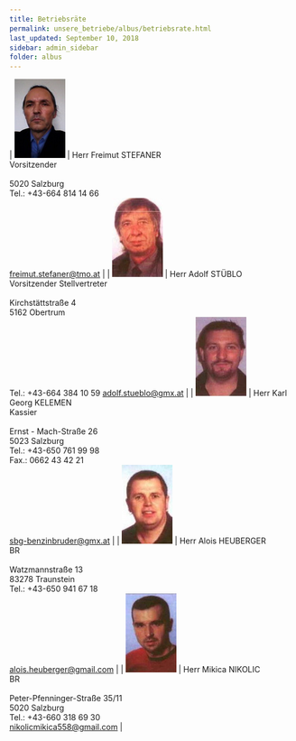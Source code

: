 ```yaml
---
title: Betriebsräte
permalink: unsere_betriebe/albus/betriebsrate.html
last_updated: September 10, 2018
sidebar: admin_sidebar
folder: albus
---
```


| ![](/images/albus/Stefaner_15.jpg) | Herr Freimut STEFANER<br>Vorsitzender<br><br>5020 Salzburg<br>Tel.: +43-664 814 14 66<br><freimut.stefaner@tmo.at> |
| ![](/images/albus/Stueblo_15.jpg) | Herr Adolf ST&Uuml;BLO<br>Vorsitzender Stellvertreter<br><br>Kirchst&auml;ttstra&szlig;e 4<br>5162 Obertrum<br>Tel.: +43-664 384 10 59 <adolf.stueblo@gmx.at> |
| ![](/images/albus/Kelemen_15.jpg) | Herr Karl Georg KELEMEN<br>Kassier<br><br>Ernst - Mach-Stra&szlig;e 26<br>5023 Salzburg<br>Tel.: +43-650 761 99 98<br>Fax.: 0662 43 42 21<br><sbg-benzinbruder@gmx.at> |
| ![](/images/albus/Heuberger_15.jpg) | Herr Alois HEUBERGER<br>BR<br><br>Watzmannstra&szlig;e 13<br>83278 Traunstein<br>Tel.: +43-650 941 67 18<br><alois.heuberger@gmail.com> |
| ![](/images/albus/Nikolic_15.jpg) | Herr Mikica NIKOLIC<br>BR<br><br>Peter-Pfenninger-Stra&szlig;e 35/11<br>5020 Salzburg<br>Tel.: +43-660 318 69 30<br><nikolicmikica558@gmail.com> |
